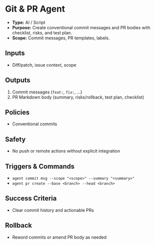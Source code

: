 # Git & PR Agent

- **Type:** AI / Script
- **Purpose:** Create conventional commit messages and PR bodies with checklist, risks, and test plan.
- **Scope:** Commit messages, PR templates, labels.

## Inputs
- Diff/patch, issue context, scope

## Outputs
1) Commit messages (`feat:`, `fix:`, …)  
2) PR Markdown body (summary, risks/rollback, test plan, checklist)

## Policies
- Conventional commits

## Safety
- No push or remote actions without explicit integration

## Triggers & Commands
- `agent commit msg --scope "<scope>" --summary "<summary>"`
- `agent pr create --base <branch> --head <branch>`

## Success Criteria
- Clear commit history and actionable PRs

## Rollback
- Reword commits or amend PR body as needed
